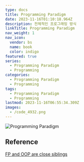 ```yaml
---
type: docs
title: Programming Paradigm
date: 2023-11-16T01:10:18.964Z
description: 전체적인 프로그래밍 방식
linkTitle: Programming Paradigm
nav_weight: 1
nav_icon:
  vendor: bs
  name: book
  color: indigo
featured: true
series:
  - Programming Paradigm
  - Programming
categories:
  - Programming Paradigm
  - Programming
tags:
  - Programming Paradigm
  - Programming
lastmod: 2023-11-16T06:55:34.309Z
images:
  - /code_4932.png
---
```


![Programming Paradigm](/programming/prg-paradigms.png#center)

## Reference

[FP and OOP are close siblings](https://blog.mhashim6.me/fp-and-oop-are-close-siblings/)
